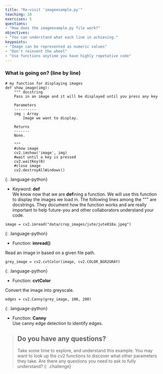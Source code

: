 ```yaml
---
title: "Re-visit 'imageexample.py'"
teaching: 10
exercises: 5
questions:
- "How does the imageexample.py file work?"
objectives:
- "You can understand what each line in achieving."
keypoints:
- "Image can be represented as numeric values"
- "Don't reinvent the wheel"
- "Use functions anytime you have highly repetative code"
---
```


### What is going on? (line by line)

```
# my function for displaying images
def show_image(img):
    """ docstring
    Pass in an image and it will be displayed until you press any key

    Parameters
    ----------
    img : Array
        Image we want to display.

    Returns
    -------
    None.

    """    
    #show image
    cv2.imshow('image', img)
    #wait until a key is pressed
    cv2.waitKey(0)
    #close image
    cv2.destroyAllWindows()
```
{: .language-python}

* Keyword: **def**  
We know now that we are **def**ining a function. We will use this function to display the images we load in.
The following lines among the """ are docstrings. They document how the function works and are really important to help future-you and other collaborators understand your code.

```
image = cv2.imread("data/crop_images/jute/jute018a.jpeg")
```
{: .language-python}

* Function: **imread()**

Read an image in based on a given file path.

```
grey_image = cv2.cvtColor(image, cv2.COLOR_BGR2GRAY)
```
{: .language-python}
 
* Function: **cvtColor**

Convert the image into greyscale.

```
edges = cv2.Canny(grey_image, 100, 200)
```
{: .language-python}

* Function: **Canny**  
Use canny edge detection to identify edges.


> ## Do you have any questions?
> Take some time to explore, and understand this example. You may want to look up the cv2 functions to discover what other parameters they take. Are there any questions you need to ask to fully understand? 
{: .challenge}
